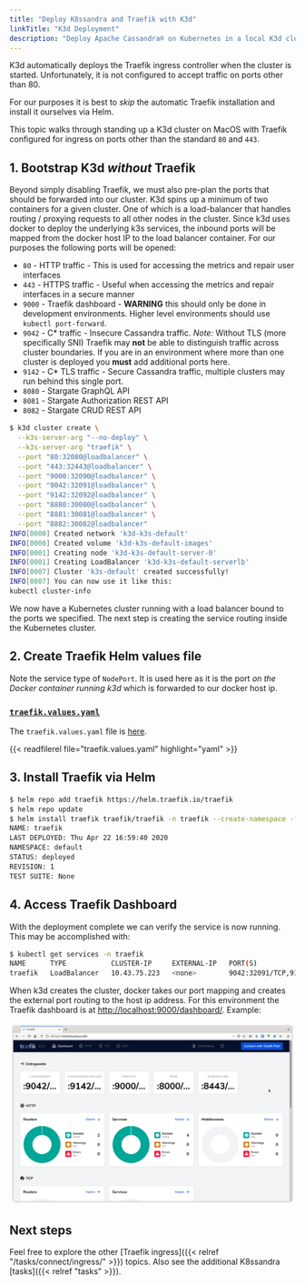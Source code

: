 ```yaml
---
title: "Deploy K8ssandra and Traefik with K3d"
linkTitle: "K3d Deployment"
description: "Deploy Apache Cassandra® on Kubernetes in a local K3d cluster with Traefik ingress installed and configured."
---
```


K3d automatically deploys the Traefik ingress controller when the cluster is started. Unfortunately, it is not configured to accept traffic on ports other than 80. 

For our purposes it is best to _skip_ the automatic Traefik installation and install it ourselves via Helm. 

This topic walks through standing up a K3d cluster on MacOS with Traefik configured for ingress on ports other than the standard `80` and `443`.

## 1. Bootstrap K3d _without_ Traefik

Beyond simply disabling Traefik, we must also pre-plan the ports that should be forwarded into our cluster. K3d spins up a minimum of two containers for a given cluster. One of which is a load-balancer that handles routing / proxying requests to all other nodes in the cluster. Since k3d uses docker to deploy the underlying k3s services, the inbound ports will be mapped from the docker host IP to the load balancer container. For our purposes the following ports will be opened:

* `80` - HTTP traffic - This is used for accessing the metrics and repair user
  interfaces
* `443` - HTTPS traffic - Useful when accessing the metrics and repair
  interfaces in a secure manner
* `9000` - Traefik dashboard - **WARNING** this should only be done in
  development environments. Higher level environments should use `kubectl
  port-forward`.
* `9042` - C* traffic - Insecure Cassandra traffic. _Note:_ Without TLS (more
  specifically SNI) Traefik may **not** be able to distinguish traffic across
  cluster boundaries. If you are in an environment where more than one cluster
  is deployed you **must** add additional ports here.
* `9142` - C* TLS traffic - Secure Cassandra traffic, multiple clusters may run
  behind this single port.
* `8080` - Stargate GraphQL API
* `8081` - Stargate Authorization REST API
* `8082` - Stargate CRUD REST API

```bash
$ k3d cluster create \
  --k3s-server-arg "--no-deploy" \
  --k3s-server-arg "traefik" \
  --port "80:32080@loadbalancer" \
  --port "443:32443@loadbalancer" \
  --port "9000:32090@loadbalancer" \
  --port "9042:32091@loadbalancer" \
  --port "9142:32092@loadbalancer" \
  --port "8880:30080@loadbalancer" \
  --port "8881:30081@loadbalancer" \
  --port "8882:30082@loadbalancer"
INFO[0000] Created network 'k3d-k3s-default'            
INFO[0000] Created volume 'k3d-k3s-default-images'      
INFO[0001] Creating node 'k3d-k3s-default-server-0'     
INFO[0001] Creating LoadBalancer 'k3d-k3s-default-serverlb' 
INFO[0007] Cluster 'k3s-default' created successfully!  
INFO[0007] You can now use it like this:                
kubectl cluster-info
```
We now have a Kubernetes cluster running with a load balancer bound to the ports we specified. The next step is creating the service routing inside the Kubernetes cluster. 

## 2. Create Traefik Helm values file

Note the service type of `NodePort`. It is used here as it is the port _on the
Docker container running k3d_ which is forwarded to our docker host ip.

### [`traefik.values.yaml`](traefik.values.yaml)

The `traefik.values.yaml` file is [here](traefik.values.yaml).

{{< readfilerel file="traefik.values.yaml"  highlight="yaml" >}}

## 3. Install Traefik via Helm

```bash
$ helm repo add traefik https://helm.traefik.io/traefik
$ helm repo update
$ helm install traefik traefik/traefik -n traefik --create-namespace -f traefik.values.yaml
NAME: traefik
LAST DEPLOYED: Thu Apr 22 16:59:40 2020
NAMESPACE: default
STATUS: deployed
REVISION: 1
TEST SUITE: None
```

## 4. Access Traefik Dashboard

With the deployment complete we can verify the service is now running.
This may be accomplished with:

```bash
$ kubectl get services -n traefik
NAME      TYPE           CLUSTER-IP     EXTERNAL-IP   PORT(S)                                                                   AGE
traefik   LoadBalancer   10.43.75.223   <none>        9042:32091/TCP,9142:32092/TCP,9000:32090/TCP,80:32080/TCP,443:32443/TCP   4m2s
```

When k3d creates the cluster, docker takes our port mapping and creates the external port routing to the host ip address. For this environment the Traefik dashboard is at 
[http://localhost:9000/dashboard/](http://localhost:9000/dashboard/). Example:

![Traefik dashboard screenshot](traefik-dashboard.png)

## Next steps

Feel free to explore the other [Traefik ingress]({{< relref "/tasks/connect/ingress/" >}}) topics. Also see the additional K8ssandra [tasks]({{< relref "tasks" >}}).
